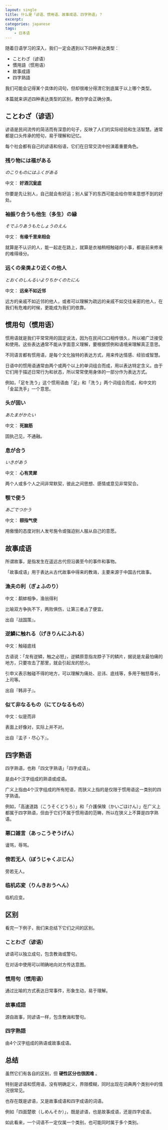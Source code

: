 ```yaml
---
layout: single
title: 什么是「谚语、惯用语、故事成语、四字熟语」？
excerpt:
categories: japanese
tags:
    - 日本语
---
```


随着日语学习的深入，我们一定会遇到以下四种表达类型：

* ことわざ（谚语）
* 慣用語（惯用语）
* 故事成語
* 四字熟語

我们可能会记得某个具体的词句，但却很难分得清它到底属于以上哪个类型。

本篇就来讲述四种表达类型的区别，教你学会正确分类。

## ことわざ（谚语）

谚语是民间流传的简洁而有深意的句子，反映了人们的实际经验和生活智慧。通常都是口头传承的短句，易于理解和记忆。

每个社会都有自己的谚语和俗语，它们在日常交流中扮演着重要角色。

### 残り物には福がある

 _のこりものにはふくがある_

中文： **好酒沉瓮底**

你要是先让别人，自己就会有好运；别人留下的东西可能会给你带来意想不到的好处。

### 袖振り合うも他生（多生）の縁

 _そでふりあうもたしょうのえん_

中文： **有缘千里来相会**

就算是不认识的人，能一起走在路上，就算是衣袖稍相触碰的小事，都是前来修来的难得缘分。

### 远くの亲类より近くの他人

 _とおくのしんるいよりちかくのたにん_

中文： **远亲不如近邻**

远方的亲戚不如近邻的他人，或者可以理解为疏远的亲戚不如交往亲密的他人，在我们有危难的时候，更能成为我们的依靠。

## 惯用句（惯用语）

惯用语就是我们平常常用的固定说法，因为在民间口口相传很久，所以被广泛接受和使用。这些表达通常不能从字面意义理解，要根据惯例和语境来理解真正意思。

不同语言都有惯用语，是每个文化独特的表达方式，用来传达情感、经验或智慧。

日语中的惯用语通常由两个或两个以上的单词组合而成，用以表达特定含义。由于它们用于描述日常行为和状态，所以常常使用身体的一部分作为表达方式。

例如，「足を洗う」这个惯用语由「足」和「洗う」两个词组合而成，和中文的「金盆洗手」一个意思。

### 头が固い

 _あたまがかたい_

中文： **死脑筋**

固执己见，不通融。

### 息が合う

 _いきがあう_

中文： **心有灵犀**

两个人或多个人之间非常默契，彼此之间思想、感情或意见非常契合。

### 颚で使う

 _あごでつかう_

中文： **颐指气使**

用傲慢的态度对别人发号施令或强迫别人服从自己的意愿。

## 故事成语

所谓故事，是指发生在遥远古代但沿袭至今的事件和事物。

「故事成语」用于表达从古代故事中得来的教诲，主要来源于中国古代故事。

### 漁夫の利（ぎょふのり）

中文：鹬蚌相争，渔翁得利

比喻双方争执不下，两败俱伤，让第三者占了便宜。

出自『战国策』。

### 逆鱗に触れる（げきりんにふれる）

中文：触碰底线

古语说：「龙有逆鳞，触之必怒」，逆鳞原意指龙脖子下的鳞片，据说是龙最怕痛的地方，只要攻击了那里，就会引起龙的怒火。

引申义表示触碰不得的地方，可以理解为痛处、忌讳、底线等，多用于触怒尊长，上司等。

出自『韩非子』。

### 似て非なるもの（にてひなるもの）

中文：似是而非

表面上好像对，实际上并不对。

出自『孟子・尽心下』。

## 四字熟语

四字熟语，也称「四文字熟语」「四字成语」。

是由4个汉字组成的熟语或成语。

广义上指由4个汉字组成的所有短语，而狭义上指的是仅限于惯用语这一类别的四字熟语。

例如，「高速道路（こうそくどうろ）」和「介護保険（かいごほけん）」在广义上都属于四字熟语，但由于它们不属于惯用语的范畴，所以在狭义上不算是四字熟语。

### 悪口雑言（あっこうぞうげん）

谩骂，辱骂。

### 傍若无人（ぼうじゃくぶじん）

旁若无人。

### 临机応変（りんきおうへん）

临机应变。

## 区别

看完一下例子，我们来总结下它们之间的区别。

### ことわざ（谚语）

谚语可以独立成句，包含教诲或警句。

在对话中使用可以明确地向对方传达意图。

### 惯用句（惯用语）

通过比喻的方式表达日常事件，形象生动，易于理解。

### 故事成語

源自故事，同谚语一样，包含教诲和警句。

### 四字熟語

由4个汉字组成的熟语或故事成语。

## 总结

虽然它们有各自的区别，但 **硬性区分也很困难** 。

特别是谚语和惯用语，没有明确定义，界限模糊，同时出现在词典两个类别中的情况很常见。

也存在既是谚语，又是故事成语和四字成语的词语。

例如「四面楚歌（しめんそか）」，既是谚语，也是故事成语，还是四字成语。

如此看来，一个词语不一定仅属一个类别，也可能同时属于多个类别。
